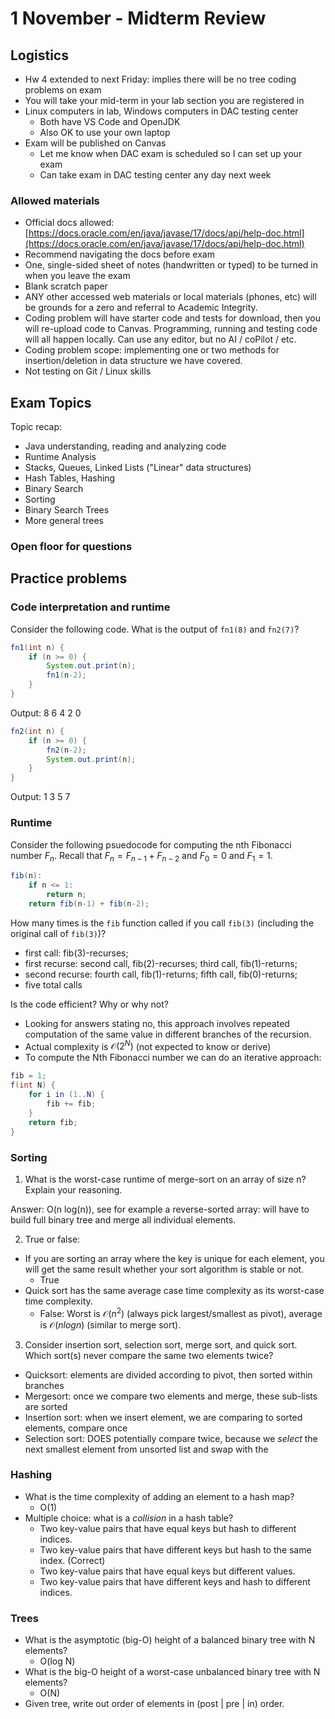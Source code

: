 # 1 November - Midterm Review

## Logistics

- Hw 4 extended to next Friday: implies there will be no tree coding problems on exam
- You will take your mid-term in your lab section you are registered in
- Linux computers in lab, Windows computers in DAC testing center
  - Both have VS Code and OpenJDK
  - Also OK to use your own laptop
- Exam will be published on Canvas
  - Let me know when DAC exam is scheduled so I can set up your exam
  - Can take exam in DAC testing center any day next week

### Allowed materials

- Official docs allowed:
[https://docs.oracle.com/en/java/javase/17/docs/api/help-doc.html](https://docs.oracle.com/en/java/javase/17/docs/api/help-doc.html)
- Recommend navigating the docs before exam
- One, single-sided sheet of notes (handwritten or typed) to be turned in when
you leave the exam
- Blank scratch paper
- ANY other accessed web materials or local materials (phones, etc) will be
grounds for a zero and referral to Academic Integrity.
- Coding problem will have starter code and tests for download, then you will
re-upload code to Canvas. Programming, running and testing code will all happen
locally. Can use any editor, but no AI / coPilot / etc.
- Coding problem scope: implementing one or two methods for insertion/deletion in data structure we have covered.
- Not testing on Git / Linux skills

## Exam Topics

Topic recap:

- Java understanding, reading and analyzing code
- Runtime Analysis
- Stacks, Queues, Linked Lists ("Linear" data structures)
- Hash Tables, Hashing
- Binary Search
- Sorting
- Binary Search Trees
- More general trees

### Open floor for questions

## Practice problems

### Code interpretation and runtime

Consider the following code. What is the output of `fn1(8)` and `fn2(7)`?

```java
fn1(int n) {
    if (n >= 0) {
        System.out.print(n);
        fn1(n-2);
    }
}
```

Output: 8 6 4 2 0

```java
fn2(int n) {
    if (n >= 0) {
        fn2(n-2);
        System.out.print(n);
    }
}
```

Output: 1 3 5 7


### Runtime

Consider the following psuedocode for computing the nth Fibonacci number $F_n$. Recall that $F_n = F_{n-1} + F_{n-2}$ and $F_0 = 0$ and $F_1 = 1$.

```java
fib(n):
    if n <= 1:
        return n;
    return fib(n-1) + fib(n-2);
```

How many times is the `fib` function called if you call `fib(3)` (including the
original call of `fib(3)`)?

- first call: fib(3)-recurses;
- first recurse: second call, fib(2)-recurses; third call, fib(1)-returns;
- second recurse: fourth call, fib(1)-returns; fifth call, fib(0)-returns;
- five total calls

Is the code efficient? Why or why not?

- Looking for answers stating no, this approach involves repeated computation of the same value in
different branches of the recursion.
- Actual complexity is $\mathcal{O}(2^N)$ (not expected to know or derive)
- To compute the Nth Fibonacci number we can do an iterative approach:

```java
fib = 1;
f(int N) {
    for i in (1..N) {
        fib += fib;
    }
    return fib;
}
```

### Sorting

1. What is the worst-case runtime of merge-sort on an array of size n? Explain your
reasoning.

Answer: O(n log(n)), see for example a reverse-sorted array: will have to build
full binary tree and merge all individual elements.

2. True or false:

- If you are sorting an array where the key is unique for each element, you will get the same result whether your sort algorithm is stable or not.
  - True
- Quick sort has the same average case time complexity as its worst-case time complexity.
  - False: Worst is $\mathcal{O}(n^2)$ (always pick largest/smallest as pivot), average is $\mathcal{O}(n log n)$ (similar to merge sort).

3. Consider insertion sort, selection sort, merge sort, and quick sort. Which
sort(s) never compare the same two elements twice?

- Quicksort: elements are divided according to pivot, then sorted within
branches
- Mergesort: once we compare two elements and merge, these sub-lists are sorted
- Insertion sort: when we insert element, we are comparing to sorted elements,
compare once
- Selection sort: DOES potentially compare twice, because we *select* the next
smallest element from unsorted list and swap with the

### Hashing

- What is the time complexity of adding an element to a hash map?
  - O(1)
- Multiple choice: what is a *collision* in a hash table?
  - Two key-value pairs that have equal keys but hash to different indices.
  - Two key-value pairs that have different keys but hash to the same index. (Correct)
  - Two key-value pairs that have equal keys but different values.
  - Two key-value pairs that have different keys and hash to different indices.

### Trees

- What is the asymptotic (big-O) height of a balanced binary tree with N elements?
  - O(log N)
- What is the big-O height of a worst-case unbalanced binary tree with N
elements?
  - O(N)
- Given tree, write out order of elements in (post | pre | in) order.
